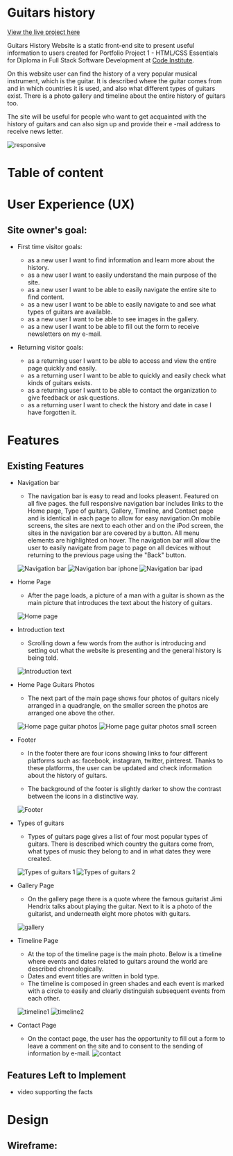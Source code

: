 # Guitars history

[View the live project here]()

Guitars History Website is  a static front-end site to present useful information to users created for Portfolio Project 1 - HTML/CSS Essentials for Diploma in Full Stack Software Development at [Code Institute](https://codeinstitute.net/se/). 

On this website user can find the history of a very popular musical instrument, which is the guitar. It is described where the guitar comes from and in which countries it is used, and also what different types of guitars exist. There is a photo gallery and timeline about the entire history of guitars too. 

The site will be useful for people who want to get acquainted with the history of guitars and can also sign up  and provide their e -mail address to receive news letter. 

![responsive]()

# Table of content

# User Experience (UX)

## Site owner's goal:
- First time visitor goals:
    - as a new user I want to find information and learn more about the history.
    - as a new user I want to easily understand the main purpose of the site.
    - as a new user I want to be able to easily navigate the entire site to find content.
    - as a new user I want to be able to easily navigate to and see what types of guitars are available.
    - as a new user I want to be able to see images in the gallery.
    - as a new user I want to be able to fill out the form to receive newsletters on my e-mail.

- Returning visitor goals:
    - as a returning user I want to be able to access and view the entire page quickly and easily.
    - as a returning user I want to be able to quickly and easily check what kinds of guitars exists.
    - as a returning user I want to be able to contact the organization to give feedback or ask questions.
    - as a returning user I want to check the history and date in case I have forgotten it.


# Features
## Existing Features
- Navigation bar
    - The navigation bar is easy to read and looks pleasent. Featured on all five pages. the full responsive navigation bar includes links to the Home page, Type of guitars, Gallery, Timeline, and Contact page and is identical in each page to allow for easy navigation.On mobile screens, the sites are next to each other and on the iPod screen, the sites in the navigation bar are covered by a button.  All menu elements are highlighted on hover. The navigation bar will allow the user to easily navigate from page to page on all devices without returning to the previous page using the "Back" button.


    ![Navigation bar](assets/images/navigation_bar.png)
    ![Navigation bar iphone](assets/images/navigation_bar_iphone.png)
    ![Navigation bar ipad](assets/images/navigation_bar_ipad.png)

- Home Page
    - After the page loads, a picture of a man with a guitar is shown as the main picture that introduces the text about the history of guitars.    

    ![Home page](assets/images/home_page.png)

- Introduction text
    - Scrolling down a few words from the author is introducing and setting out what the website is presenting and the general history is being told.

    ![Introduction text](assets/images/introduction_text.png)

- Home Page Guitars Photos
    - The next part of the main page shows four photos of guitars nicely arranged in a quadrangle, on the smaller screen the photos are arranged one above the other.

    ![Home page guitar photos](assets/images/home_page_guitar_photos.png)
    ![Home page guitar photos small screen](assets/images/home_page_guitar_photos_mobile.png)

- Footer
    - In the footer there are four icons showing links to four different platforms such as: facebook, instagram, twitter, pinterest. Thanks to these platforms, the user can be updated and check information about the history of guitars.

    - The background of the footer is slightly darker to show the contrast between the icons in a distinctive way.

    ![Footer](assets/images/footer.png)

- Types of guitars
    - Types of guitars page gives a list of four most popular types of guitars. There is described which country the guitars come from, what types of music they belong to and in what dates they were created.

    ![Types of guitars 1](assets/images/types_of_guitars_part1.png)
    ![Types of guitars 2](assets/images/types_of_guitars_part2.png)

- Gallery Page
    - On the gallery page there is a quote where the famous guitarist Jimi Hendrix talks about playing the guitar. Next to it is a photo of the guitarist, and underneath eight more photos with guitars.

    ![gallery](assets/images/gallery.png)

- Timeline Page
    - At the top of the timeline page is the main photo. Below is a timeline where events and dates related to guitars around the world are described chronologically.
    - Dates and event titles are written in bold type.
    - The timeline is composed in green shades and each event is marked with a circle to easily and clearly distinguish subsequent events from each other.

    ![timeline1](assets/images/timeline_part1.png)
    ![timeline2](assets/images/timeline_part2.png)

- Contact Page 
    - On the contact page, the user has the opportunity to fill out a form to leave a comment on the site and to consent to the sending of information by e-mail.
    ![contact](assets/images/contact.png)

## Features Left to Implement
- video supporting the facts


# Design
## Wireframe: 